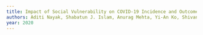 ```yaml
---
title: Impact of Social Vulnerability on COVID-19 Incidence and Outcomes in the United States
authors: Aditi Nayak, Shabatun J. Islam, Anurag Mehta, Yi-An Ko, Shivani A. Patel, Abhinav Goyal, Samaah Sullivan, Tene T. Lewis, Viola Vaccarino, Alanna A. Morris, Arshed A. Quyyumi
year: 2020
---
```


